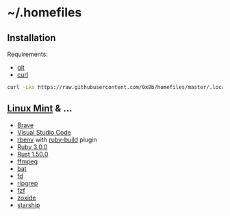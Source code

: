 # ~/.homefiles

## Installation

Requirements:

- [git](https://git-scm.com/)
- [curl](https://curl.se/)

```sh
curl -Lks https://raw.githubusercontent.com/0x8b/homefiles/master/.local/bin/install.sh | bash -sx
```

## [Linux Mint](https://linuxmint.com/) & ...

- [Brave](https://brave.com/)
- [Visual Studio Code](https://code.visualstudio.com/)
- [rbenv](https://github.com/rbenv/rbenv) with [ruby-build](https://github.com/rbenv/ruby-build) plugin
- [Ruby 3.0.0](https://www.ruby-lang.org/en/)
- [Rust 1.50.0](https://www.rust-lang.org/)
- [ffmpeg](https://ffmpeg.org/)
- [bat](https://github.com/sharkdp/bat)
- [fd](https://github.com/sharkdp/fd)
- [ripgrep](https://github.com/BurntSushi/ripgrep)
- [fzf](https://github.com/junegunn/fzf)
- [zoxide](https://github.com/ajeetdsouza/zoxide)
- [starship](https://starship.rs/)
